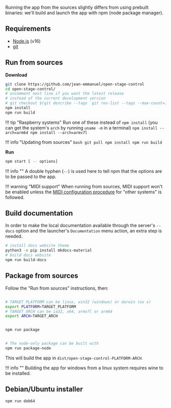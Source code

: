 Running the app from the sources slightly differs from using prebuilt binaries: we'll build and launch the app with npm (node package manager).

## Requirements

- [Node.js](https://nodejs.org/en/#download) (v16)
- [git](https://git-scm.com/downloads)


## Run from sources


**Download**

```bash
git clone https://github.com/jean-emmanuel/open-stage-control
cd open-stage-control/
# uncomment next line if you want the latest release
# instead of the current development version
# git checkout $(git describe --tags `git rev-list --tags --max-count=1`)
npm install
npm run build
```

!!! tip "Raspberry systems"
    Run one of these instead of `npm install` (you can get the system's `arch` by running `uname -m` in a terminal)
    ```
    npm install --arch=arm64
    npm install --arch=armv7l
    ```


!!! info "Updating from sources"
    ```bash
    git pull
    npm install
    npm run build
    ```

**Run**

```bash
npm start [ -- options]
```

!!! info ""
    A double hyphen (`--`) is used here to tell npm that the options are to be passed to the app.


!!! warning "MIDI support"
    When running from sources, MIDI support won't be enabled unless the [MIDI configuration procedure](../../midi/midi-configuration/) for "other systems" is followed.

## Build documentation

In order to make the local documentation available through the server's `--docs` option and the launcher's `Documentation` menu action, an extra step is needed.


```bash
# install docs website theme
python3 -m pip install mkdocs-material
# build docs website
npm run build-docs
```

## Package from sources

Follow the "Run from sources" instructions, then:

```bash

# TARGET_PLATFORM can be linux, win32 (windows) or darwin (os x)
export PLATFORM=TARGET_PLATFORM
# TARGET_ARCH can be ia32, x64, armv7l or arm64
export ARCH=TARGET_ARCH


npm run package


# The node-only package can be built with
npm run package-node

```

This will build the app in `dist/open-stage-control-PLATFORM-ARCH`.

!!! info ""
    Building the app for windows from a linux system requires wine to be installed.


## Debian/Ubuntu installer

```
npm run deb64
```
